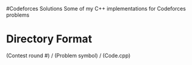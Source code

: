 #Codeforces Solutions
Some of my C++ implementations for Codeforces problems

# Directory Format
(Contest round #) / (Problem symbol) / (Code.cpp) 
